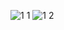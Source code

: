 ![1 1](https://user-images.githubusercontent.com/79446240/201111803-268684a4-4cb4-4837-bcc7-304266003cb9.png)
![1 2](https://user-images.githubusercontent.com/79446240/201111943-e05cf77f-c469-487f-962c-0caf2877ebcc.png)
